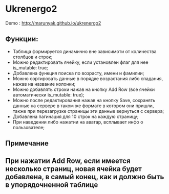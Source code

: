 # Ukrenergo2
Demo : http://marunyak.github.io/ukrenergo2

## Функции:
- Таблица формируется динамично вне зависимоти от количества столбцов и строк;
- Можно редактировать ячейку, если установлен флаг для нее is_mutable: true;
- Добавлена функция поиска по возрасту, имени и фамилии;
- Можно сортировать данные в порядке возрастания либо спадания, нажав на название колонки;
- Можно добавлять строки нажав на кнопку Add Row (все ячейки автоматически is_mutable: true);
- Можно после редактирования нажав на кнопку Save, сохранять данные на сервере в таком же формате в котором они пришли, также при перезагрузке страницы эти данные вернуться с сервера;
- Добавлена пагинация для 10 строк на каждую страницу;
- При наведении либо нажатии на аватар, всплывает инфо о пользователе;

## Примечание
## При нажатии Add Row, если имеется несколько страниц, новая ячейка будет добавлена, в самый конец, как и должно быть в упорядочненной таблице
